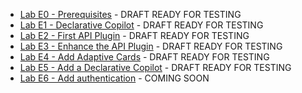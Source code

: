 - [Lab E0 - Prerequisites](/copilot-camp/pages/extend-m365-copilot/00-prerequisites) - DRAFT READY FOR TESTING
- [Lab E1 - Declarative Copilot](/copilot-camp/pages/extend-m365-copilot/01-declarative-copilot) - DRAFT READY FOR TESTING
- [Lab E2 - First API Plugin](/copilot-camp/pages/extend-m365-copilot/02-api-plugin) - DRAFT READY FOR TESTING
- [Lab E3 - Enhance the API Plugin](/copilot-camp/pages/extend-m365-copilot/03-enhance-api-plugin) - DRAFT READY FOR TESTING
- [Lab E4 - Add Adaptive Cards](/copilot-camp/pages/extend-m365-copilot/04-add-adaptive-card) - DRAFT READY FOR TESTING
- [Lab E5 - Add a Declarative Copilot](/copilot-camp/pages/extend-m365-copilot/05-add-declarative-copilot) - DRAFT READY FOR TESTING
- [Lab E6 - Add authentication](/copilot-camp/pages/extend-m365-copilot/06-add-authentication) - COMING SOON
